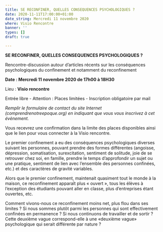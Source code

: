 ```yaml
---
title: SE RECONFINER, QUELLES CONSEQUENCES PSYCHOLOGIQUES ?
date: 2020-11-11T17:00:00+01:00
date_string: Mercredi 11 novembre 2020
where: Visio Rencontre
banner: ''
types: []
draft: true

---
```

**SE RECONFINER, QUELLES CONSEQUENCES PSYCHOLOGIQUES ?**

Rencontre-discussion autour d’articles récents sur les conséquences psychologiques du confinement et notamment du reconfinement

**Date : Mercredi 11 novembre 2020 de 17h00 à 18H30**

Lieu : **Visio rencontre**

Entrée libre - Attention : Places limitées - Inscription obligatoire par mail

_Remplir le formulaire de contact du site Internet (comprendrenotreepoque.org) en indiquant que vous vous inscrivez à cet évènement._

Vous recevrez une confirmation dans la limite des places disponibles ainsi que le lien pour vous connecter à la Visio rencontre.

Le premier confinement a eu des conséquences psychologiques diverses suivant les personnes, pouvant prendre des formes différentes (angoisse, dépression, somatisation, surexcitation, sentiment de solitude, joie de se retrouver chez soi, en famille, prendre le temps d’approfondir un sujet ou une pratique, sentiment de lien avec l’ensemble des personnes confinées, etc.) et des caractères de gravité variables.

Alors que le premier confinement, maintenait quasiment tout le monde à la maison, ce reconfinement apparaît plus « ouvert », tous les élèves à l’exception des étudiants pouvant aller en classe, plus d’entreprises étant ouvertes, etc.

Comment vivons-nous ce reconfinement moins net, plus flou dans ses limites ? Si nous sommes plutôt parmi les personnes qui sont effectivement confinées en permanence ? Si nous continuons de travailler et de sortir ? Cette deuxième vague correspond-elle à une «deuxième vague» psychologique qui serait différente par nature ?